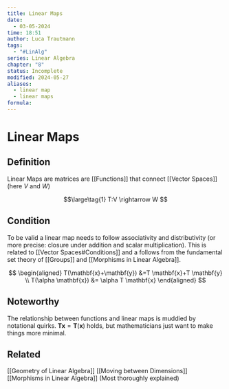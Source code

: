 ```yaml
---
title: Linear Maps
date:
  - 03-05-2024
time: 18:51
author: Luca Trautmann
tags:
  - "#LinAlg"
series: Linear Algebra
chapter: "8"
status: Incomplete
modified: 2024-05-27
aliases:
  - linear map
  - linear maps
formula:
---
```

# Linear Maps
## Definition

Linear Maps are matrices are [[Functions]] that connect [[Vector Spaces]] (here $V$ and $W$)

$$\large\tag{1}
T:V \rightarrow W
$$

## Condition
To be valid a linear map needs to follow associativity and distributivity (or more precise: closure under addition and scalar multiplication). This is related to [[Vector Spaces#Conditions]] and a follows from the fundamental set theory of [[Groups]] and [[Morphisms in Linear Algebra]].

$$
\begin{aligned}
 T(\mathbf{x}+\mathbf{y}) &=T \mathbf{x}+T \mathbf{y} \\
 T(\alpha \mathbf{x}) &= \alpha T \mathbf{x} 
\end{aligned}
$$

## Noteworthy
The relationship between functions and linear maps is muddied by notational quirks. $\mathbf{Tx}=\mathbf{T}(\mathbf{x})$ holds, but mathematicians just want to make things more minimal. 




## Related
[[Geometry of Linear Algebra]] 
[[Moving between Dimensions]]
[[Morphisms in Linear Algebra]] (Most thoroughly explained)
